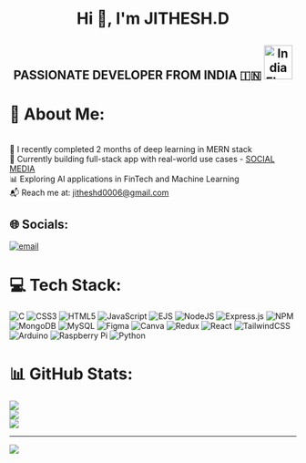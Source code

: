 <div align="center">

<h1>Hi 👋, I'm JITHESH.D</h1>

## PASSIONATE DEVELOPER FROM INDIA 🇮🇳 <img src="https://github.com/user-attachments/assets/e542d741-d47a-49ad-a0c4-be555ab819b2" width="50" height="60" alt="India Flag" />



</div>

# 💫 About Me:
<br>🌱 I recently completed 2 months of deep learning in MERN stack<br>🚀 Currently building full-stack app with real-world use cases - [SOCIAL MEDIA](https://github.com/JitheshD06/social-app-mern-stack)
<br>📊 Exploring AI applications in FinTech and Machine Learning<br>📬 Reach me at: jitheshd0006@gmail.com


## 🌐 Socials:
[![email](https://img.shields.io/badge/Email-D14836?logo=gmail&logoColor=white)](mailto:jitheshd0006@gmail.com) 

# 💻 Tech Stack:
![C](https://img.shields.io/badge/c-%2300599C.svg?style=plastic&logo=c&logoColor=white) ![CSS3](https://img.shields.io/badge/css3-%231572B6.svg?style=plastic&logo=css3&logoColor=white) ![HTML5](https://img.shields.io/badge/html5-%23E34F26.svg?style=plastic&logo=html5&logoColor=white) ![JavaScript](https://img.shields.io/badge/javascript-%23323330.svg?style=plastic&logo=javascript&logoColor=%23F7DF1E) ![EJS](https://img.shields.io/badge/ejs-%23B4CA65.svg?style=plastic&logo=ejs&logoColor=black) ![NodeJS](https://img.shields.io/badge/node.js-6DA55F?style=plastic&logo=node.js&logoColor=white) ![Express.js](https://img.shields.io/badge/express.js-%23404d59.svg?style=plastic&logo=express&logoColor=%2361DAFB) ![NPM](https://img.shields.io/badge/NPM-%23CB3837.svg?style=plastic&logo=npm&logoColor=white) ![MongoDB](https://img.shields.io/badge/MongoDB-%234ea94b.svg?style=plastic&logo=mongodb&logoColor=white) ![MySQL](https://img.shields.io/badge/mysql-4479A1.svg?style=plastic&logo=mysql&logoColor=white) ![Figma](https://img.shields.io/badge/figma-%23F24E1E.svg?style=plastic&logo=figma&logoColor=white) ![Canva](https://img.shields.io/badge/Canva-%2300C4CC.svg?style=plastic&logo=Canva&logoColor=white) ![Redux](https://img.shields.io/badge/redux-%23593d88.svg?style=plastic&logo=redux&logoColor=white) ![React](https://img.shields.io/badge/react-%2320232a.svg?style=plastic&logo=react&logoColor=%2361DAFB) ![TailwindCSS](https://img.shields.io/badge/tailwindcss-%2338B2AC.svg?style=plastic&logo=tailwind-css&logoColor=white) ![Arduino](https://img.shields.io/badge/-Arduino-00979D?style=plastic&logo=Arduino&logoColor=white) ![Raspberry Pi](https://img.shields.io/badge/-Raspberry_Pi-C51A4A?style=plastic&logo=Raspberry-Pi)
![Python](https://img.shields.io/badge/-Python-3776AB?style=plastic&logo=Python&logoColor=white)

# 📊 GitHub Stats:
![](https://github-readme-stats.vercel.app/api?username=JitheshD06&theme=dark&hide_border=true&include_all_commits=false&count_private=false)<br/>
![](https://nirzak-streak-stats.vercel.app/?user=JitheshD06&theme=dark&hide_border=true)<br/>
![](https://github-readme-stats.vercel.app/api/top-langs/?username=JitheshD06&theme=dark&hide_border=true&include_all_commits=false&count_private=false&layout=compact)

---
[![](https://visitcount.itsvg.in/api?id=JitheshD06&icon=5&color=0)](https://visitcount.itsvg.in)

<!-- Proudly created with GPRM ( https://gprm.itsvg.in ) -->
